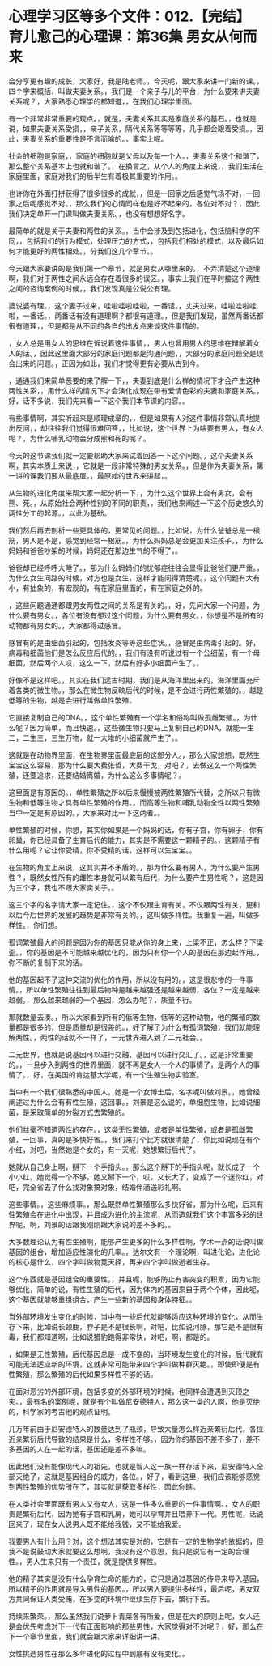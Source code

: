 # 心理学习区等多个文件：012.【完结】育儿愈己的心理课：第36集 男女从何而来

会分享更有趣的成长，大家好，我是陆老师。，今天呢，跟大家来讲一门新的课。，四个字来概括，叫做夫妻关系。，我们是一个亲子与儿的平台，为什么要来讲夫妻关系呢？，大家熟悉心理学的都知道，，在我们心理学里面。

有一个非常非常重要的观点。，就是，夫妻关系其实是家庭关系的基石。，也就是说，如果夫妻关系受损，，亲子关系，隔代关系等等等等，几乎都会跟着受损。，因此，夫妻关系的重要性是不言而喻的。，事实上呢。

社会的细胞是家庭，，家庭的细胞就是父母以及每一个人。，夫妻关系这个和谐了，那么整个关系基本上也就和谐了。，在换言之，从个人的角度上来说，，我们生活在家庭里面，家庭对我们的后半生有着极其重要的作用。。

也许你在外面打拼获得了很多很多的成就，，但是一回家之后感觉气场不对，一回家之后呢感觉不对。，那么我们的心情同样也是好不起来的，各位对不对？，因此我们决定单开一门课叫做夫妻关系。，也没有想想好名字。

最简单的就是关于夫妻和两性的关系。，当中会涉及到包括进化，包括脑科学的不同，，包括我们的行为模式，处理压力的方式，，包括我们相处的模式，以及最后如何才能更好的两性相处。，分我们这几个章节。。

今天跟大家要讲的是我们第一个章节，就是男女从哪里来的。，不弄清楚这个道理啊，我们对于两性之间永远会存在着很多的误区。，事实上我们在平时接这个两性之间的咨询案例的时候，，我们发现真是公说公有理。

婆说婆有理。，这个妻子过来，哇啦哇啦哇啦，一番话。，丈夫过来，哇啦哇啦哇啦，一番话。，两番话有没有道理啊？都很有道理。，但是我们发现，虽然两番话都很有道理，，但是都是从不同的各自的出发点来谈这件事情的。

，女人总是用女人的思维在诉说着这件事情，，男人也曾用男人的思维在辩解着女人的话。，因此这里面大部分的家庭问题都是沟通问题，，大部分的家庭问题全是误会出来的问题。，正因为如此，我们才觉得更有必要从古到今。

，通通我们来简单恶要的来了解一下，，夫妻到底是什么样的情况下才会产生这种两性关系，，用什么样的情况下才会演化成现在带有爱情色彩的夫妻和家庭关系。，好，话不多说，我们先来看一下这个我们本节课的内容。。

有些事情啊，其实听起来是顺理成章的，，但是如果有人对这件事情非常认真地提出反问，，却往往我们觉得很难回答，，比如说，这个世界上为啥要有男人，有女人呢？，为什么哺乳动物会分成熊和死的呢？。

今天的这节课我们就一定要帮助大家来试着回答一下这个问题。，这个夫妻关系啊，其实本质上来说，，它就是一段非常特殊的男女关系。，但是作为夫妻关系，第一讲的课我们要从最底层，，最原始的世界来讲起，。

从生物的进化角度来帮大家一起分析一下，，为什么这个世界上会有男女，会有熊、死。，从原始社会两种性别的不同的职责，，我们也来阐述一下这个历史悠久的两性分工的起源。，以此为基础。

我们然后再去剖析一些更具体的，更常见的问题。，比如说，为什么爸爸总是一根筋，男人是不是，感觉到经常一根筋。，为什么妈妈总是会更加关注孩子。，为什么妈妈和爸爸吵架的时候，妈妈还在那边生气的不得了，。

爸爸却已经呼呼大睡了。，那为什么妈妈们的忧郁症往往会显得比爸爸们更严重。，为什么女生问路的时候，对方也是女生，这样才能问得清楚呢。，这个问题有大有小，有抽象的，有宏观的，有在家庭里面的，有在家庭之外的。

，这些问题通通都跟男女两性之间的关系是有关的。，好，先问大家一个问题，为什么要有男女。，各位有没有想过这个问题，为什么要有男女。，你想是不是所有的动物都有男女的。，大家都得过感冒。

感冒有的是由细菌引起的，包括发炎等等这些症状。，感冒是由病毒引起的。好，病毒和细菌他们是怎么反应后代的。，我们有没有听说过有一个公细菌，有一个母细菌，然后两个人哎，这么一下，然后有好多小细菌产生了。。

好像不是这样吧。，其实在我们远古时期，我们是从海洋里出来的，海洋里面充斥着各类的微生物。，那么在微生物反映后代的时候，是不会进行两性繁殖的。，越是低等的生物，越是会进行叫做单性繁殖。

它直接复制自己的DNA。，这个单性繁殖有一个学名和俗称叫做孤雌繁殖。，为什么呢？因为简单，而且快速。，这些微生物只要马上复制自己的DNA，就能一生二，二生三，三生万物，就一大堆的小细菌就产生了。。

这就是在动物界里面，在生物界里面最底层的这部分人。，那么大家想想，既然生宝宝这么容易，那为什么要大费张哲，大费干戈，对吧？，去做这么一个两性繁殖，还要追求，还要结婚离婚，为什么这么多事情呢？。

这里面是有原因的。，单性繁殖之所以后来慢慢被两性繁殖所代替，之所以只有微生物和低等生物才具有单性繁殖的作用。，而高等生物和哺乳动物全性以两性繁殖当中一定是有原因的。，大家来对比一下这两者。。

单性繁殖的时候，你想，其实你如果是一个妈妈的话，你有子宫，你有卵子，你有卵巢，你已经具备了生育后代的能力，其实是不需要这一颗精子的。，这颗精子有什么用呢？它让你受精，你不受精的话，这样可以生宝宝。。

在生物的角度上来说，这其实并不矛盾的。，那为什么要有男人，为什么要产生男性？，既然女性所有的雌性本身就可以繁有后代，为什么要产生男性呢？，这是因为三个字，我也不跟大家卖关子。。

这三个字的名字请大家一定记住。，这个不仅跟生育有关，不仅跟两性有关，更和以后今后世界的发展的趋势是非常有关的。，这叫做多样性。我重复一遍，叫做多样性。，你们想。

孤词繁殖最大的问题是因为你的基因只能从你的身上来，上梁不正，怎么样？下梁歪。，你的基因是不可能越来越优化的，因为只有你一个人的基因在那边起作用。，你不断的复制下来的话。

他的基因起不了这种交流的优化的作用，所以没有用的。，这是很悲惨的一件事情。，所以单性繁殖往往到最后物种是越来越强还是越来越弱，各位？一定是越来越弱。，那么越来越弱的一个基因，怎么办呢？，质量不行。

那就数量去凑。，所以大家看到所有的低等生物，低等的这种动物，他的繁殖的数量都是很多的，但是质量却是很差的。，好了解了为什么有孤词繁殖，我们就能理解两性。，两性的话就不一样了，一元世界进入到了二元社会。。

二元世界，也就是说基因可以进行交融，基因可以进行交汇了。，这是非常重要的。，一旦步入到两性的世界里面，就不再是女人一个人的事情了，是两个人的事情了。，好，在美国的肯达基大学呢，有一个生殖生物实验室。

当中有一个我们很熟悉的中国人，她是一个女博士后，名字呢叫做刘景。，她曾经阐述过为什么会有有性生殖，这回事。，刘景是这么说的，单细胞生物，比如说细菌，是采取简单的分裂方式去繁殖的。

他们丝毫不知道两性的存在。，这类无性繁殖，或者是单性繁殖，或者是孤雌繁殖，一回事，真的是多快好省。，我们来打个比方就很清楚了，你比如说现在有个小红，对吧，当然她是个女的，有一天呢，她想繁衍后代了。

她就从自己身上啊，掰下一个手指头。，那么这个掰下的手指头呢，就长成了一个小小红，她觉得一个不够，她又掰下一个，哎，又长大了，变成了一个迷你红，对吧，完全省去了什么找对象搞对象，结婚伴酒送彩礼啊。

这些事情。，这些麻烦事。，那么既然单性繁殖那么多快好省，那为什么呢，后来有性繁殖会在进化中出现，并且成为进化的主流呢，从而造就我们这个丰富多彩的世界呢，啊，刘景的话跟我刚刚跟大家说的差不多的。。

大多数理论认为有性生殖啊，能够产生更多的什么多样性啊，学术一点的话说叫做基因的组合，增加适应性演化的几率。，达尔文有一个理论啊，叫进化论，进化论的核心是什么，四个字叫做物竞天择，再来四个字叫做逝者生存。

这个东西就是基因组合的重要性。，并且呢，能够防止有害突变的积累，因为它能够优化，简单的说，有性生殖的后代，因为体内的基因来自于两个个体，因此呢，这个基因就能够重组组合，产生一些新的基因和身体特征。。

当外部环境发生变化的时候，当中有一些后代就能够适应这种环境的变化，从而生存下来，比如说长颈鹿，脖子是不是很长啊，对吧，比如说河豚，那它是不是很有毒，我们都知道啊，比如说猎豹跑得非常快，对吧，啊，都是的。

，如果是无性繁殖，后代基因总是一成不变的，当环境发生变化的时候，后代就有可能无法适应新的环境，这就非常可能带来四个字叫做种群灭绝。，即使即便是有性繁殖，那么繁殖的后代如果多样性不够的话。

在面对恶劣的外部环境，包括多变的外部环境的时候，也同样会遭遇到灭顶之灾。，最有名的案例呢，就是有个叫做尼安德特人，那么这一类的人啊，他是灭绝的，科学家的考古他的观点证明。

几万年前由于尼安德特人的数量达到了瓶颈，导致大量怎么样近亲繁衍后代，各位近亲繁衍后代导致的结果是什么，多样性不够。，因为你的基因不差不多了，差不多基因的人在一起的话，基因还是差不多嘛。

因此他们没有能像现代人的祖先，也就是智人这一族一样存活下来，尼安德特人全部灭绝了，这就是基因组合的威力，各位。，好了，看到这里，我们应该能够感觉到两性繁殖的优势所在了，其实就是获取多样性，因此你瞧。

在人类社会里面既有男人又有女人，这是一件多么重要的一件事情啊。，女人的职责是繁衍后代，因为她有子宫和乳房，她可以孕育并且喂养下一代。男性呢，话说回来了，现在女人说男人既不能给我钱，又不能给我爱。

我要男人有什么用？对，这个想法其实是对的，它是有一定的生物学的依据的，但我不是说鼓动大家就要这么想啊，我没有这个意思，我只是说它有一定的合理性。，男人生来只有一个责任，就是提供多样性。

他的精子其实是没有什么孕育生命的能力的，它只是通过基因的传导来导入基因，所以精子的作用就是导入男性的基因。，所以男人要提供多样性，最后呢，男女双方共同保证人类受贿，在多变的环境中继续生存下去，繁衍下去。

持续来繁荣。，那么虽然我们说萝卜青菜各有所爱，但是在大的原则上呢，女人还是会优先考虑对下一代有正面影响的那些男性，大家觉得对不对呢？，好，那么在下一个章节里面，我们就会跟大家来详细讲一讲。

女性挑选男性在那么多年进化的过程中到底有没有变化。。